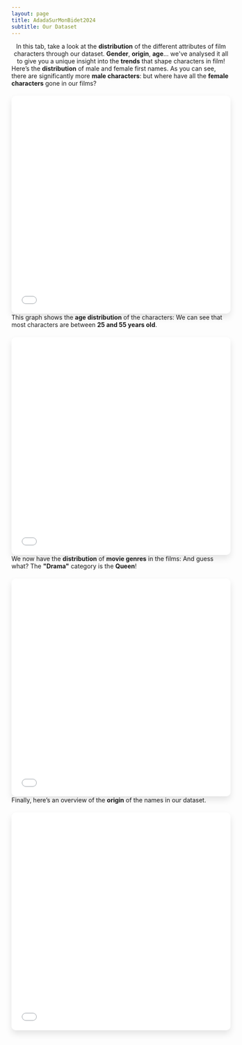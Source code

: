 ```yaml
---
layout: page
title: AdadaSurMonBidet2024
subtitle: Our Dataset
---
```


<div style="text-align:center;">
    In this tab, take a look at the <strong>distribution</strong> of the different attributes of film characters through our dataset. <strong>Gender</strong>, <strong>origin</strong>, <strong>age</strong>... we've analysed it all to give you a unique insight into the <strong>trends</strong> that shape characters in film!
</div>




<div>
    Here’s the <strong>distribution</strong> of male and female first names. As you can see, there are significantly more <strong>male characters</strong>: but where have all the <strong>female characters</strong> gone in our films?
</div>

<iframe src="{{ site.baseurl }}/assets/plots/gender_distribution.html" width="100%" height="500" frameborder="0" style="border-radius: 10px; margin-top: 20px; box-shadow: 0px 8px 15px rgba(0, 0, 0, 0.1);"></iframe>

<div>
    This graph shows the <strong>age distribution</strong> of the characters: We can see that most characters are between <strong>25 and 55 years old</strong>.
</div>

<iframe src="{{ site.baseurl }}/assets/plots/age_distribution.html" width="100%" height="500" frameborder="0" style="border-radius: 10px; margin-top: 20px; box-shadow: 0px 8px 15px rgba(0, 0, 0, 0.1);"></iframe>

<div>
    We now have the <strong>distribution</strong> of <strong>movie genres</strong> in the films: And guess what? The <strong>"Drama"</strong> category is the <strong>Queen</strong>!
</div>

<iframe src="{{ site.baseurl }}/assets/plots/movie_genre_distribution.html" width="100%" height="500" frameborder="0" style="border-radius: 10px; margin-top: 20px; box-shadow: 0px 8px 15px rgba(0, 0, 0, 0.1);"></iframe>

<div>
    Finally, here’s an overview of the <strong>origin</strong> of the names in our dataset.
</div>

<iframe src="{{ site.baseurl }}/assets/plots/origin_distribution.html" width="100%" height="500" frameborder="0" style="border-radius: 10px; margin-top: 20px; box-shadow: 0px 8px 15px rgba(0, 0, 0, 0.1);"></iframe>
